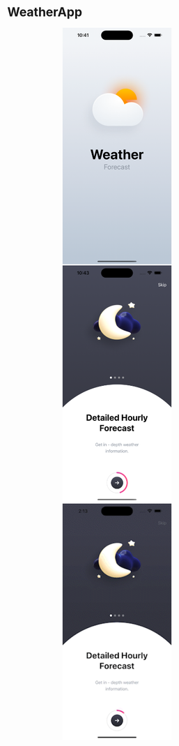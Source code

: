 # WeatherApp

<p align="center">
  <img src="./Images/splash.png" width="250" hspace="5"/>
  <img src="./Images/tutorial.png" width="250" hspace="5"/>
  <img src="./Images/tutorial.gif" width="250" hspace="5"/>
</p>
